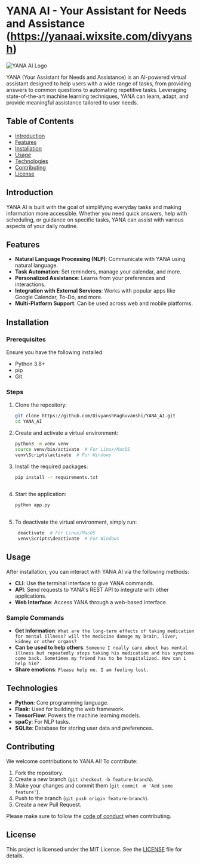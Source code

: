 # YANA AI - Your Assistant for Needs and Assistance (https://yanaai.wixsite.com/divyansh)

![YANA AI Logo](https://github.com/user-attachments/assets/d5954ac8-05b9-4327-acb3-c3296646c058)


YANA (Your Assistant for Needs and Assistance) is an AI-powered virtual assistant designed to help users with a wide range of tasks, from providing answers to common questions to automating repetitive tasks. Leveraging state-of-the-art machine learning techniques, YANA can learn, adapt, and provide meaningful assistance tailored to user needs.

## Table of Contents

- [Introduction](#introduction)
- [Features](#features)
- [Installation](#installation)
- [Usage](#usage)
- [Technologies](#technologies)
- [Contributing](#contributing)
- [License](#license)

## Introduction

YANA AI is built with the goal of simplifying everyday tasks and making information more accessible. Whether you need quick answers, help with scheduling, or guidance on specific tasks, YANA can assist with various aspects of your daily routine.

## Features

- **Natural Language Processing (NLP)**: Communicate with YANA using natural language.
- **Task Automation**: Set reminders, manage your calendar, and more.
- **Personalized Assistance**: Learns from your preferences and interactions.
- **Integration with External Services**: Works with popular apps like Google Calendar, To-Do, and more.
- **Multi-Platform Support**: Can be used across web and mobile platforms.

## Installation

### Prerequisites

Ensure you have the following installed:

- Python 3.8+
- pip
- Git

### Steps

1. Clone the repository:
   ```bash
   git clone https://github.com/DivyanshRaghuvanshi/YANA_AI.git
   cd YANA_AI

2. Create and activate a virtual environment:
   ```bash
   python3 -m venv venv
   source venv/bin/activate  # For Linux/MacOS
   venv\Scripts\activate  # For Windows

3. Install the required packages:
   ```bash
   pip install -r requirements.txt
 
4. Start the application:
   ```bash 
   python app.py
 
5. To deactivate the virtual environment, simply run:
   ```bash
    deactivate  # For Linux/MacOS
    venv\Scripts\deactivate  # For Windows

## Usage

After installation, you can interact with YANA AI via the following methods:

- **CLI**: Use the terminal interface to give YANA commands.
- **API**: Send requests to YANA's REST API to integrate with other applications.
- **Web Interface**: Access YANA through a web-based interface.

### Sample Commands

- **Get Information**: `What are the long-term effects of taking medication for mental illness? will the medicine damage my brain, liver, kidney or other organs?`
- **Can be used to help others**: `Someone I really care about has mental illness but repeatedly stops taking his medication and his symptoms come back. Sometimes my friend has to be hospitalized. How can i help him?`
- **Share emotions**: `Please help me. I am feeling lost.`

## Technologies

- **Python**: Core programming language.
- **Flask**: Used for building the web framework.
- **TensorFlow**: Powers the machine learning models.
- **spaCy**: For NLP tasks.
- **SQLite**: Database for storing user data and preferences.

## Contributing

We welcome contributions to YANA AI! To contribute:

1. Fork the repository.
2. Create a new branch (`git checkout -b feature-branch`).
3. Make your changes and commit them (`git commit -m 'Add some feature'`).
4. Push to the branch (`git push origin feature-branch`).
5. Create a new Pull Request.

Please make sure to follow the [code of conduct](CODE_OF_CONDUCT.md) when contributing.

## License

This project is licensed under the MIT License. See the [LICENSE](LICENSE) file for details.
